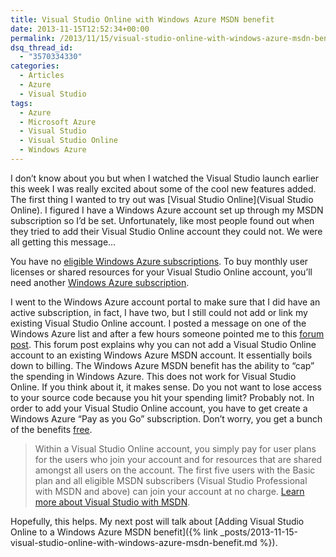```yaml
---
title: Visual Studio Online with Windows Azure MSDN benefit
date: 2013-11-15T12:52:34+00:00
permalink: /2013/11/15/visual-studio-online-with-windows-azure-msdn-benefit/
dsq_thread_id:
  - "3570334330"
categories:
  - Articles
  - Azure
  - Visual Studio
tags:
  - Azure
  - Microsoft Azure
  - Visual Studio
  - Visual Studio Online
  - Windows Azure
---
```

I don’t know about you but when I watched the Visual Studio launch earlier this week I was really excited about some of the cool new features added. The first thing I wanted to try out was [Visual Studio Online](Visual Studio Online). I figured I have a Windows Azure account set up through my MSDN subscription so I’d be set.  Unfortunately, like most people found out when they tried to add their Visual Studio Online account they could not.  We were all getting this message…

You have no [eligible Windows Azure subscriptions](http://go.microsoft.com/fwLink/?LinkID=317720&clcid=0x409). To buy monthly user licenses or shared resources for your Visual Studio Online account, you’ll need another [Windows Azure subscription](http://go.microsoft.com/fwLink/?LinkID=328562&clcid=0x409).

I went to the Windows Azure account portal to make sure that I did have an active subscription, in fact, I have two, but I still could not add or link my existing Visual Studio Online account.  I posted a message on one of the Windows Azure list and after a few hours someone pointed me to this [forum post](http://social.msdn.microsoft.com/Forums/vstudio/en-US/1176969f-7389-4e6b-937e-20b17726487f/visual-studio-online-eligibility?forum=TFService&WT.mc_id=DOP-MVP-4024623). This forum post explains why you can not add a Visual Studio Online account to an existing Windows Azure MSDN account.  It essentially boils down to billing.  The Windows Azure MSDN benefit has the ability to “cap” the spending in Windows Azure.  This does not work for Visual Studio Online. If you think about it, it makes sense. Do you not want to lose access to your source code because you hit your spending limit? Probably not.  In order to add your Visual Studio Online account, you have to get create a Windows Azure “Pay as you Go” subscription.  Don’t worry, you get a bunch of the benefits [free](http://www.windowsazure.com/en-us/pricing/details/visual-studio-online/).

> Within a Visual Studio Online account, you simply pay for user plans for the users who join your account and for resources that are shared amongst all users on the account. The first five users with the Basic plan and all eligible MSDN subscribers (Visual Studio Professional with MSDN and above) can join your account at no charge. [Learn more about Visual Studio with MSDN](http://go.microsoft.com/fwlink/?linkid=328238&clcid=0x409).

Hopefully, this helps.  My next post will talk about [Adding Visual Studio Online to a Windows Azure MSDN benefit]({% link _posts/2013-11-15-visual-studio-online-with-windows-azure-msdn-benefit.md %}).
